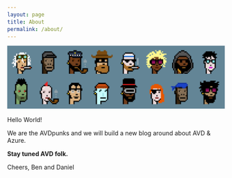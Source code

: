```yaml
---
layout: page
title: About
permalink: /about/
---
```


![AVDpunks](assets/img/avdpunks.png)

Hello World!

We are the AVDpunks and we will build a new blog around about AVD & Azure.

**Stay tuned AVD folk.**

Cheers,
Ben and Daniel